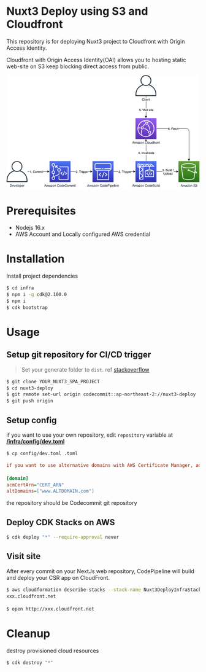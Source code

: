 # Nuxt3 Deploy using S3 and Cloudfront

This repository is for deploying Nuxt3 project to Cloudfront with Origin Access Identity.

Cloudfront with Origin Access Identity(OAI) allows you to hosting static web-site on S3 keep blocking direct access from public.

<img src="/img/architecture.png" />

# Prerequisites

- Nodejs 16.x
- AWS Account and Locally configured AWS credential

# Installation

Install project dependencies

```bash
$ cd infra
$ npm i -g cdk@2.100.0
$ npm i
$ cdk bootstrap
```

# Usage

## Setup git repository for CI/CD trigger

> Set your generate folder to `dist`. ref [stackoverflow](https://stackoverflow.com/questions/75794580/nuxt-3-nuxt-generate-change-static-output-directory)

```bash
$ git clone YOUR_NUXT3_SPA_PROJECT
$ cd nuxt3-deploy
$ git remote set-url origin codecommit::ap-northeast-2://nuxt3-deploy
$ git push origin
```

## Setup config

if you want to use your own repository, edit `repository` variable at [**/infra/config/dev.toml**](/infra/config/dev.toml)

```bash
$ cp config/dev.toml .toml
```

```ini
if you want to use alternative domains with AWS Certificate Manager, add following config to your toml

[domain]
acmCertArn="CERT_ARN"
altDomains=["www.ALTDOMAIN.com"]
```

the repository should be Codecommit git repository

## Deploy CDK Stacks on AWS

```bash
$ cdk deploy "*" --require-approval never
```

## Visit site

After every commit on your NextJs web repository, CodePipeline will build and deploy your CSR app on CloudFront.

```bash
$ aws cloudformation describe-stacks --stack-name Nuxt3DeployInfraStack --query "Stacks[0].Outputs[?ExportName=='Nuxt3DeployDistDomainName'].OutputValue" --output text
xxx.cloudfront.net

$ open http://xxx.cloudfront.net
```

# Cleanup

destroy provisioned cloud resources

```bash
$ cdk destroy "*"
```
